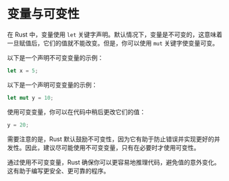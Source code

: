 # 变量与可变性

在 Rust 中，变量使用 `let` 关键字声明。默认情况下，变量是不可变的，这意味着一旦赋值后，它们的值就不能改变。但是，你可以使用 `mut` 关键字使变量可变。

以下是一个声明不可变变量的示例：

```rust
let x = 5;
```

以下是一个声明可变变量的示例：

```rust
let mut y = 10;
```

使用可变变量，你可以在代码中稍后更改它们的值：

```rust
y = 20;
```

需要注意的是，Rust 默认鼓励不可变性，因为它有助于防止错误并实现更好的并发性。因此，建议尽可能使用不可变变量，只有在必要时才使用可变性。

通过使用不可变变量，Rust 确保你可以更容易地推理代码，避免值的意外变化。这有助于编写更安全、更可靠的程序。
